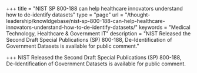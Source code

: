 +++
title = "NIST SP 800-188 can help healthcare innovators understand how to de-identify datasets" 
type = "page"
url = "/thought-leadership/knowldgebase/nist-sp-800-188-can-help-healthcare-innovators-understand-how-to-de-identify-datasets/"
keywords = "Medical Technology, Healthcare & Government IT"
description = "NIST Released the Second Draft Special Publications (SP) 800-188, De-Identification of Government Datasets is available for public comment."
 
+++
NIST Released the Second Draft Special Publications (SP) 800-188, De-Identification of Government Datasets is available for public comment.